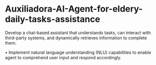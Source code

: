 # Auxiliadora-AI-Agent-for-eldery-daily-tasks-assistance

Develop a chat-based assistant that understands tasks, can interact with third-party systems, and dynamically retrieves information to complete them. 

• Implement natural language understanding (NLU) capabilities to enable agent to comprehend user input and respond accordingly.
